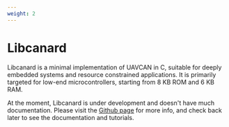 ```yaml
---
weight: 2
---
```


# Libcanard

Libcanard is a minimal implementation of UAVCAN in C, suitable for deeply embedded systems and
resource constrained applications.
It is primarily targeted for low-end microcontrollers, starting from 8 KB ROM and 6 KB RAM.

At the moment, Libcanard is under development and doesn't have much documentation.
Please visit the [Github page](https://github.com/UAVCAN/libcanard) for more info,
and check back later to see the documentation and tutorials.
